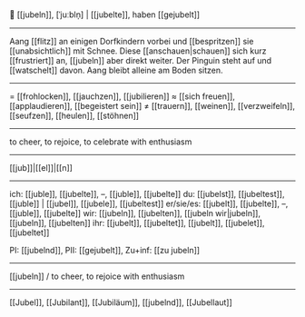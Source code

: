 🎉 [[jubeln]], [ˈjuːbln̩] | [[jubelte]], haben [[gejubelt]]

---
Aang [[flitz]] an einigen Dorfkindern vorbei und [[bespritzen]] sie [[unabsichtlich]] mit Schnee. Diese [[anschauen|schauen]] sich kurz [[frustriert]] an, [[jubeln]] aber direkt weiter. Der Pinguin steht auf und [[watschelt]] davon. Aang bleibt alleine am Boden sitzen.

---
= [[frohlocken]], [[jauchzen]], [[jubilieren]]
≈ [[sich freuen]], [[applaudieren]], [[begeistert sein]]
≠ [[trauern]], [[weinen]], [[verzweifeln]], [[seufzen]], [[heulen]], [[stöhnen]]

---
to cheer, to rejoice, to celebrate with enthusiasm

---
[[jub]]|[[el]]|[[n]]

---
ich: [[juble]], [[jubelte]], –, [[juble]], [[jubelte]]
du: [[jubelst]], [[jubeltest]], [[juble]] | [[jubel]], [[jubele]], [[jubeltest]]
er/sie/es: [[jubelt]], [[jubelte]], –, [[juble]], [[jubelte]]
wir: [[jubeln]], [[jubelten]], [[jubeln wir|jubeln]], [[jubeln]], [[jubelten]]
ihr: [[jubelt]], [[jubeltet]], [[jubelt]], [[jubelet]], [[jubeltet]]

PI: [[jubelnd]], PII: [[gejubelt]], Zu+inf: [[zu jubeln]]

---
[[jubeln]] / to cheer, to rejoice with enthusiasm

---
[[Jubel]], [[Jubilant]], [[Jubiläum]], [[jubelnd]], [[Jubellaut]]